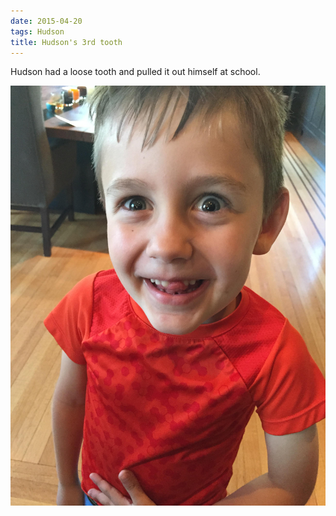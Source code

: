 ```yaml
---
date: 2015-04-20
tags: Hudson
title: Hudson's 3rd tooth
---
```

<!--
date: 2015-04-20
tags: Hudson 
-->

Hudson had a loose tooth and pulled it out himself at school. 

![Title](/img/IMG_5558.JPG)